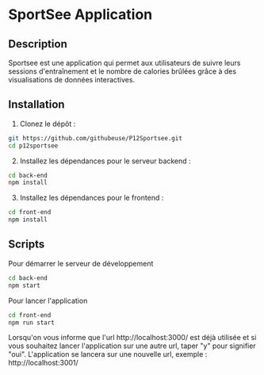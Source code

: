 # SportSee Application

## Description

Sportsee est une application qui permet aux utilisateurs de suivre leurs sessions d'entraînement et le nombre de calories brûlées grâce à des visualisations de données interactives.


## Installation
1. Clonez le dépôt :

```sh
git https://github.com/githubeuse/P12Sportsee.git
cd p12sportsee
```

2. Installez les dépendances pour le serveur backend :
```sh
cd back-end
npm install
``` 

3. Installez les dépendances pour le frontend :
```sh
cd front-end
npm install
``` 

## Scripts

Pour démarrer le serveur de développement 
```sh
cd back-end
npm start
```

Pour lancer l'application
```sh
cd front-end
npm run start
```
Lorsqu'on vous informe que l'url http://localhost:3000/ est déjà utilisée et si vous souhaitez lancer l'application sur une autre url,
taper "y" pour signifier "oui".
L'application se lancera sur une nouvelle url, exemple : http://localhost:3001/
